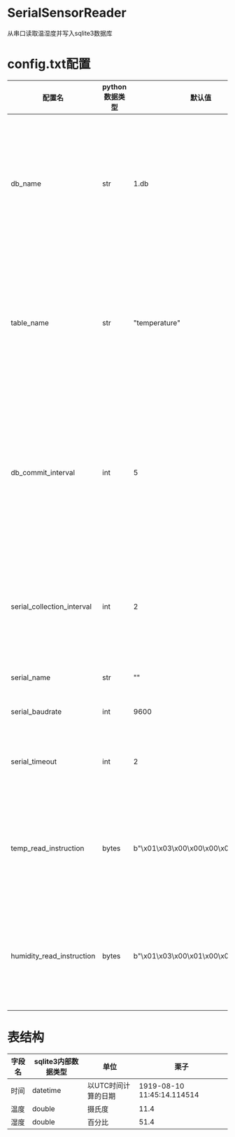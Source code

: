 # SerialSensorReader
从串口读取温湿度并写入sqlite3数据库
# config.txt配置
|配置名|python数据类型|默认值|描述|
|-------|---|---|---|
|db_name|str|1.db|打开或创建的数据库文件名称|
|table_name|str|"temperature"|从数据库打开或创建的表名称|
|db_commit_interval|int|5|每隔几次将结果数据提交进数据库|
|serial_collection_interval|int|2|每隔几秒读取串口数据|
|serial_name|str|""|串口号|
|serial_baudrate|int|9600|波特率|
|serial_timeout|int|2|串口超时时间|
|temp_read_instruction|bytes|b"\x01\x03\x00\x00\x00\x01\x84\x0A"|发送的读取温度的指令|
|humidity_read_instruction|bytes|b"\x01\x03\x00\x01\x00\x01\xD5\xCA"|发送的读取湿度的指令|
# 表结构
|字段名|sqlite3内部数据类型|单位|栗子|
|---|---|---|---|
|时间|datetime|以UTC时间计算的日期|1919-08-10 11:45:14.114514|
|温度|double|摄氏度|11.4|
|湿度|double|百分比|51.4|
